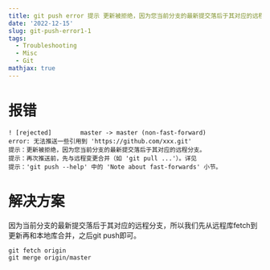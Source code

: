 ```yaml
---
title: git push error 提示 更新被拒绝，因为您当前分支的最新提交落后于其对应的远程分支
date: '2022-12-15'
slug: git-push-error1-1
tags:
  - Troubleshooting
  - Misc
  - Git
mathjax: true
---
```

# 报错
```shell
! [rejected]        master -> master (non-fast-forward)
error: 无法推送一些引用到 'https://github.com/xxx.git'
提示：更新被拒绝，因为您当前分支的最新提交落后于其对应的远程分支。
提示：再次推送前，先与远程变更合并（如 'git pull ...'）。详见
提示：'git push --help' 中的 'Note about fast-forwards' 小节。
```

# 解决方案
因为当前分支的最新提交落后于其对应的远程分支，所以我们先从远程库fetch到更新再和本地库合并，之后git push即可。
```git
git fetch origin
git merge origin/master

```
